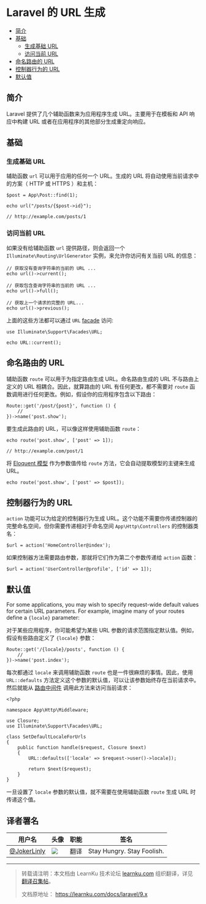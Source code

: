 # Laravel 的 URL 生成

- [简介](#introduction)
- [基础](#the-basics)
    - [生成基础 URL](#generating-basic-urls)
    - [访问当前 URL](#accessing-the-current-url)
- [命名路由的 URL](#urls-for-named-routes)
- [控制器行为的 URL](#urls-for-controller-actions)
- [默认值](#default-values)

<a name="introduction"></a>
## 简介

Laravel 提供了几个辅助函数来为应用程序生成 URL。主要用于在模板和 API 响应中构建 URL 或者在应用程序的其他部分生成重定向响应。

<a name="the-basics"></a>
## 基础

<a name="generating-basic-urls"></a>
### 生成基础 URL

辅助函数 `url` 可以用于应用的任何一个 URL。生成的 URL 将自动使用当前请求中的方案（ HTTP 或 HTTPS ）和主机：

    $post = App\Post::find(1);

    echo url("/posts/{$post->id}");

    // http://example.com/posts/1

<a name="accessing-the-current-url"></a>
### 访问当前 URL

如果没有给辅助函数 `url` 提供路径，则会返回一个 `Illuminate\Routing\UrlGenerator` 实例，来允许你访问有关当前 URL 的信息：

    // 获取没有查询字符串的当前的 URL ...
    echo url()->current();

    // 获取包含查询字符串的当前的 URL ...
    echo url()->full();

    // 获取上一个请求的完整的 URL...
    echo url()->previous();

上面的这些方法都可以通过 `URL` [facade](/docs/{{version}}/facades) 访问:

    use Illuminate\Support\Facades\URL;

    echo URL::current();

<a name="urls-for-named-routes"></a>
##  命名路由的 URL

辅助函数 `route` 可以用于为指定路由生成 URL。命名路由生成的 URL 不与路由上定义的 URL 相耦合。因此，就算路由的 URL 有任何更改，都不需要对 `route` 函数调用进行任何更改。例如，假设你的应用程序包含以下路由：

    Route::get('/post/{post}', function () {
        //
    })->name('post.show');

要生成此路由的 URL，可以像这样使用辅助函数 `route`：

    echo route('post.show', ['post' => 1]);

    // http://example.com/post/1
将 [Eloquent 模型](/docs/{{version}}/eloquent) 作为参数值传给 `route` 方法，它会自动提取模型的主键来生成 URL。

    echo route('post.show', ['post' => $post]);

<a name="urls-for-controller-actions"></a>
## 控制器行为的 URL

`action` 功能可以为给定的控制器行为生成 URL。这个功能不需要你传递控制器的完整命名空间，但你需要传递相对于命名空间 `App\Http\Controllers` 的控制器类名：

    $url = action('HomeController@index');
如果控制器方法需要路由参数，那就将它们作为第二个参数传递给 `action` 函数：

    $url = action('UserController@profile', ['id' => 1]);

<a name="default-values"></a>
## 默认值

For some applications, you may wish to specify request-wide default values for certain URL parameters. For example, imagine many of your routes define a `{locale}` parameter:

对于某些应用程序，你可能希望为某些 URL 参数的请求范围指定默认值。例如，假设有些路由定义了 `{locale}` 参数：

    Route::get('/{locale}/posts', function () {
        //
    })->name('post.index');

每次都通过 `locale` 来调用辅助函数 `route` 也是一件很麻烦的事情。因此，使用 `URL::defaults` 方法定义这个参数的默认值，可以让该参数始终存在当前请求中。然后就能从 [路由中间件](/docs/{{version}}/middleware#assigning-middleware-to-routes) 调用此方法来访问当前请求：

    <?php

    namespace App\Http\Middleware;

    use Closure;
    use Illuminate\Support\Facades\URL;

    class SetDefaultLocaleForUrls
    {
        public function handle($request, Closure $next)
        {
            URL::defaults(['locale' => $request->user()->locale]);

            return $next($request);
        }
    }

一旦设置了 `locale` 参数的默认值，就不需要在使用辅助函数 `route` 生成 URL 时传递这个值。

## 译者署名
| 用户名 | 头像 | 职能 | 签名 |
| --- | --- | --- | --- |
| [@JokerLinly](https://learnku.com/users/5350)  | <img class="avatar-66 rm-style" src="https://dn-phphub.qbox.me/uploads/avatars/5350_1481857380.jpg">  | 翻译 | Stay Hungry. Stay Foolish. |

---

>
> 转载请注明：本文档由 LearnKu 技术论坛 [learnku.com](https://learnku.com) 组织翻译，详见 [翻译召集帖](https://learnku.com/laravel/t/65272)。
>
> 文档原地址： https://learnku.com/docs/laravel/9.x
